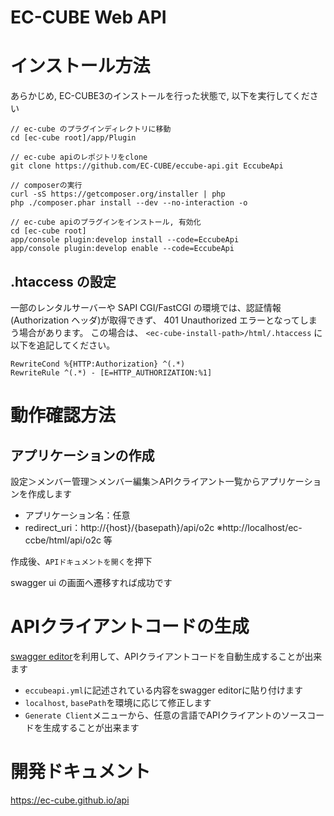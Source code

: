 # EC-CUBE Web API

# インストール方法

あらかじめ, EC-CUBE3のインストールを行った状態で, 以下を実行してください

```
// ec-cube のプラグインディレクトリに移動
cd [ec-cube root]/app/Plugin

// ec-cube apiのレポジトリをclone
git clone https://github.com/EC-CUBE/eccube-api.git EccubeApi

// composerの実行
curl -sS https://getcomposer.org/installer | php
php ./composer.phar install --dev --no-interaction -o

// ec-cube apiのプラグインをインストール, 有効化
cd [ec-cube root]
app/console plugin:develop install --code=EccubeApi
app/console plugin:develop enable --code=EccubeApi
```

## .htaccess の設定

一部のレンタルサーバーや SAPI CGI/FastCGI の環境では、認証情報(Authorization ヘッダ)が取得できず、 401 Unauthorized エラーとなってしまう場合があります。
この場合は、 `<ec-cube-install-path>/html/.htaccess` に以下を追記してください。

```.htaccess
RewriteCond %{HTTP:Authorization} ^(.*)
RewriteRule ^(.*) - [E=HTTP_AUTHORIZATION:%1]
```


# 動作確認方法

## アプリケーションの作成

設定＞メンバー管理＞メンバー編集＞APIクライアント一覧からアプリケーションを作成します

* アプリケーション名：任意
* redirect_uri：http://{host}/{basepath}/api/o2c ※http://localhost/ec-ccbe/html/api/o2c 等

作成後、`APIドキュメントを開く`を押下

swagger ui の画面へ遷移すれば成功です

# APIクライアントコードの生成

[swagger editor](http://editor.swagger.io/)を利用して、APIクライアントコードを自動生成することが出来ます

* `eccubeapi.yml`に記述されている内容をswagger editorに貼り付けます
* `localhost`, `basePath`を環境に応じて修正します
* `Generate Client`メニューから、任意の言語でAPIクライアントのソースコードを生成することが出来ます

# 開発ドキュメント

https://ec-cube.github.io/api


